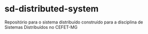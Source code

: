 # sd-distributed-system
Repositório para o sistema distribuído construído para a disciplina de Sistemas Distribuídos no CEFET-MG
